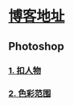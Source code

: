 # [博客地址](https://norvca.github.io/Design/)

## Photoshop
### [1. 扣人物](https://norvca.github.io/Design/#/posts/1)
### [2. 色彩范围](https://norvca.github.io/Design/#/posts/2)
